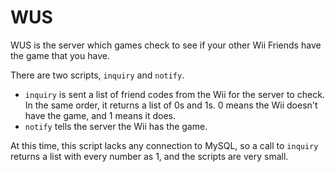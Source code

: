 # WUS
WUS is the server which games check to see if your other Wii Friends have the game that you have.

There are two scripts, `inquiry` and `notify`.

- `inquiry` is sent a list of friend codes from the Wii for the server to check. In the same order, it returns a list of 0s and 1s. 0 means the Wii doesn't have the game, and 1 means it does.
- `notify` tells the server the Wii has the game.

At this time, this script lacks any connection to MySQL, so a call to `inquiry` returns a list with every number as 1, and the scripts are very small.
